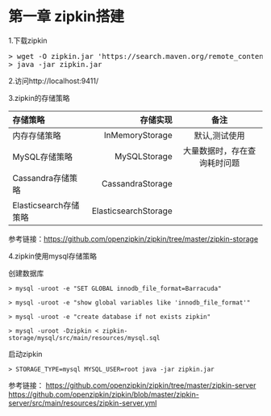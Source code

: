 # 第一章 zipkin搭建

1.下载zipkin
<pre>
> wget -O zipkin.jar 'https://search.maven.org/remote_content?g=io.zipkin.java&a=zipkin-server&v=LATEST&c=exec' 
> java -jar zipkin.jar
</pre>

2.访问http://localhost:9411/

3.zipkin的存储策略

|存储策略|存储实现|备注|
| :-------- | --------:| :--: |
|内存存储策略|InMemoryStorage|默认,测试使用|
|MySQL存储策略|MySQLStorage|大量数据时，存在查询耗时问题|
|Cassandra存储策略|CassandraStorage||
|Elasticsearch存储策略|ElasticsearchStorage||

参考链接：https://github.com/openzipkin/zipkin/tree/master/zipkin-storage

4.zipkin使用mysql存储策略

创建数据库

`> mysql -uroot -e "SET GLOBAL innodb_file_format=Barracuda"`

`> mysql -uroot -e "show global variables like 'innodb_file_format'"`

`> mysql -uroot -e "create database if not exists zipkin"`

`> mysql -uroot -Dzipkin < zipkin-storage/mysql/src/main/resources/mysql.sql`

启动zipkin

`> STORAGE_TYPE=mysql MYSQL_USER=root java -jar zipkin.jar`

参考链接：
https://github.com/openzipkin/zipkin/tree/master/zipkin-server
https://github.com/openzipkin/zipkin/blob/master/zipkin-server/src/main/resources/zipkin-server.yml



